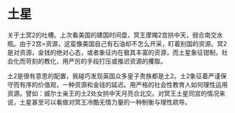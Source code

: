 # 土星





关于土冥2的吐槽。上次看美国的建国时间盘，冥王摩羯2宫拱中天，弱合南交水瓶。由于2宫=资源，这蛮像美国自己有石油却不怎么开采，盯着别国的资源。冥2是对资源，金钱的绝对心态，或者象征内在极其丰富的资源，而土星象征钳制，社会化而苛刻的教化，用严厉的手段打压或推迟资源的攫取。 





土2是很有意思的配置，我碰巧发现英国众多皇子贵族都是土2。土2象征着严谨保守而有序的价值观，一种资源和金钱的延迟。用严格的社会性教育人如何理性运用资源。譬如：威尔士亲王的土2处女拱中天月亮合北交。对冥王土星同宫的情况来说，土星甚至可以看做对冥王冷酷无情力量的一种制衡与理性疏导。